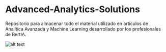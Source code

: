 # Advanced-Analytics-Solutions

Repositorio para almacenar todo el material utilizado en artículos de Analítica Avanzada y Machine Learning desarrollado por los profesionales de BertIA. 

![alt text](https://github.com/holabertia/Advanced-Analytics-Solutions/blob/main/Imagenes/hands-holding-up-word-data.jpg)


